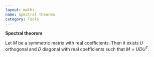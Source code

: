 ```yaml
---
layout: maths
name: Spectral theorem
category: Tools
---
```


**Spectral theorem**

Let $M$ be a symmetric matrix with real coefficients. Then it exists $U$
orthogonal and $D$ diagonal with real coefficients such that $M=UDU^T$.
